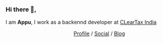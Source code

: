 ### Hi there 👋,

I am **Appu**, I work as a backennd developer at [CLearTax India](https://cleartax.in/)

<p align="center">
  <a href="https://www.linkedin.com/in/appu-b/" target="_blank">Profile</a>  /  <a href="https://twitter.com/_appub" target="_blank">Social</a>  /  <a href="https://appub.github.io/" target="_blank">Blog</a>  
</p>
<!--
**appub/appub** is a ✨ _special_ ✨ repository because its `README.md` (this file) appears on your GitHub profile.

Here are some ideas to get you started:

- 🔭 I’m currently working on ...
- 🌱 I’m currently learning ...
- 👯 I’m looking to collaborate on ...
- 🤔 I’m looking for help with ...
- 💬 Ask me about ...
- 📫 How to reach me: ...
- 😄 Pronouns: ...
- ⚡ Fun fact: ...
-->
